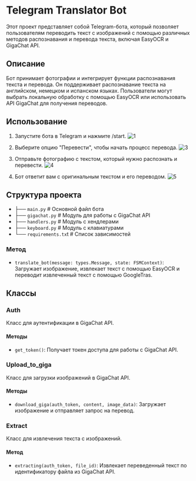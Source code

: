 # Telegram Translator Bot

Этот проект представляет собой Telegram-бота, который позволяет пользователям переводить текст с изображений с помощью
различных методов распознавания и перевода текста, включая EasyOCR и GigaChat API.

## Описание

Бот принимает фотографии и интегрирует функции распознавания текста и перевода. Он поддерживает распознавание текста на
английском, немецком и испанском языках. Пользователи могут выбрать локальную обработку с помощью EasyOCR или
использовать API GigaChat для получения переводов.


## Использование

1. Запустите бота в Telegram и нажмите /start.
   ![1](https://github.com/user-attachments/assets/15849cf1-1c1e-4413-b338-7f8154a4bd67)

2. Выберите опцию "Перевести", чтобы начать процесс перевода.
   ![3](https://github.com/user-attachments/assets/0bb55d05-c473-4610-902c-a2495c9df0b8)

3. Отправьте фотографию с текстом, который нужно распознать и перевести.
   ![4](https://github.com/user-attachments/assets/d6686482-7800-4694-970c-aec8fdda6b11)

4. Бот ответит вам с оригинальным текстом и его переводом.
   ![5](https://github.com/user-attachments/assets/dc4ce11c-41f3-4b1e-80af-a95181eb6b5d)

## Структура проекта

- ├── `main.py`          # Основной файл бота
- ├── `gigachat.py`      # Модуль для работы с GigaChat API
- ├── `handlers.py`      # Модуль с хендлерами
- ├── `keyboard.py`      # Модуль с клавиатурами
- └── `requirements.tx`t # Список зависимостей

### Метод

- `translate_bot(message: types.Message, state: FSMContext)`: Загружает изображение, извлекает текст с помощью EasyOCR и переводит извлеченный текст с помощью GoogleTras.

## Классы

### Auth

Класс для аутентификации в GigaChat API.

#### Методы

- `get_token()`: Получает токен доступа для работы с GigaChat API.

### Upload_to_giga

Класс для загрузки изображений в GigaChat API.

#### Методы

- `download_giga(auth_token, content, image_data)`: Загружает изображение и отправляет запрос на перевод.

### Extract

Класс для извлечения текста с изображений.

#### Метод

- `extracting(auth_token, file_id)`: Извлекает переведенный текст по идентификатору файла из GigaChat API.


